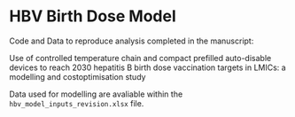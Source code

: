 # HBV Birth Dose Model
Code and Data to reproduce analysis completed in the manuscript:

Use of controlled temperature chain and compact prefilled
auto-disable devices to reach 2030 hepatitis B birth dose
vaccination targets in LMICs: a modelling and costoptimisation
study


Data used for modelling are avaliable within the ```hbv_model_inputs_revision.xlsx``` file.


